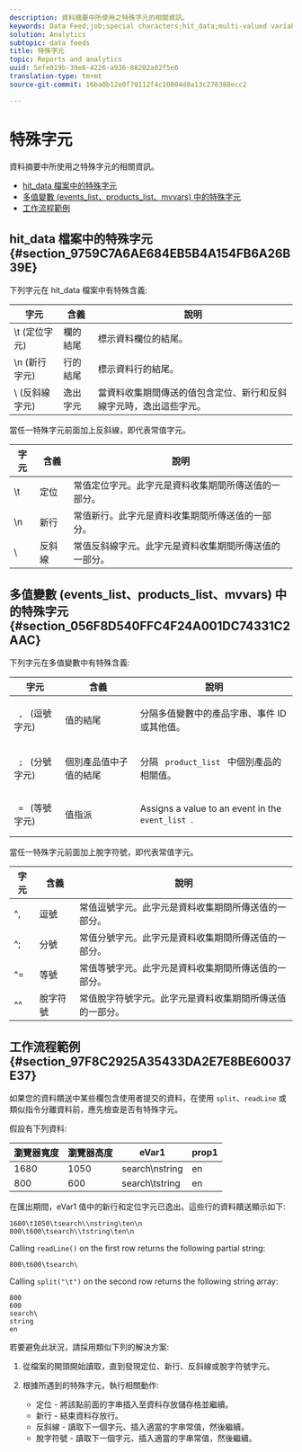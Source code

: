 ```yaml
---
description: 資料摘要中所使用之特殊字元的相關資訊。
keywords: Data Feed;job;special characters;hit_data;multi-valued variables;events_list;products_list;mvvars
solution: Analytics
subtopic: data feeds
title: 特殊字元
topic: Reports and analytics
uuid: 5efe019b-39e6-4226-a936-88202a02f5e6
translation-type: tm+mt
source-git-commit: 16ba0b12e0f70112f4c10804d0a13c278388ecc2

---
```



# 特殊字元

資料摘要中所使用之特殊字元的相關資訊。

* [hit_data 檔案中的特殊字元](/help/export/analytics-data-feed/c-df-contents/datafeeds-spec-chars.md#section_9759C7A6AE684EB5B4A154FB6A26B39E)
* [多值變數 (events_list、products_list、mvvars) 中的特殊字元](/help/export/analytics-data-feed/c-df-contents/datafeeds-spec-chars.md#section_056F8D540FFC4F24A001DC74331C2AAC)
* [工作流程範例](/help/export/analytics-data-feed/c-df-contents/datafeeds-spec-chars.md#section_97F8C2925A35433DA2E7E8BE60037E37)

## hit_data 檔案中的特殊字元 {#section_9759C7A6AE684EB5B4A154FB6A26B39E}

下列字元在 hit_data 檔案中有特殊含義:

| 字元 | 含義 | 說明 |
|--- |--- |--- |
| \t (定位字元) | 欄的結尾 | 標示資料欄位的結尾。 |
| \n (新行字元) | 行的結尾 | 標示資料行的結尾。 |
| \  (反斜線字元) | 逸出字元 | 當資料收集期間傳送的值包含定位、新行和反斜線字元時，逸出這些字元。 |

當任一特殊字元前面加上反斜線，即代表常值字元。

| 字元 | 含義 | 說明 |
|--- |--- |--- |
| \\t | 定位 | 常值定位字元。此字元是資料收集期間所傳送值的一部分。 |
| \\n | 新行 | 常值新行。此字元是資料收集期間所傳送值的一部分。 |
| \\ | 反斜線 | 常值反斜線字元。此字元是資料收集期間所傳送值的一部分。 |

## 多值變數 (events_list、products_list、mvvars) 中的特殊字元 {#section_056F8D540FFC4F24A001DC74331C2AAC}

下列字元在多值變數中有特殊含義:

<table id="table_FDA13DE05A784ED4972C2955BD2642C7"> 
 <thead> 
  <tr> 
   <th colname="col1" class="entry"> 字元 </th> 
   <th colname="col02" class="entry"> 含義 </th> 
   <th colname="col2" class="entry"> 說明 </th> 
  </tr> 
 </thead>
 <tbody> 
  <tr> 
   <td colname="col1"> <code> , </code> (逗號字元) </td> 
   <td colname="col02"> 值的結尾 </td> 
   <td colname="col2"> <p>分隔多值變數中的產品字串、事件 ID 或其他值。 </p> </td> 
  </tr> 
  <tr> 
   <td colname="col1"> <code> ; </code> (分號字元) </td> 
   <td colname="col02"> 個別產品值中子值的結尾 </td> 
   <td colname="col2"> <p>分隔 <code> product_list </code> 中個別產品的相關值。 </p> </td> 
  </tr> 
  <tr> 
   <td colname="col1"> <code> = </code> (等號字元) </td> 
   <td colname="col02"> 值指派 </td> 
   <td colname="col2"> <p>Assigns a value to an event in the <code> event_list </code>. </p> </td> 
  </tr> 
 </tbody> 
</table>

當任一特殊字元前面加上脫字符號，即代表常值字元。

| 字元 | 含義 | 說明 |
|--- |--- |--- |
| ^, | 逗號 | 常值逗號字元。此字元是資料收集期間所傳送值的一部分。 |
| ^; | 分號 | 常值分號字元。此字元是資料收集期間所傳送值的一部分。 |
| ^= | 等號 | 常值等號字元。此字元是資料收集期間所傳送值的一部分。 |
| ^^ | 脫字符號 | 常值脫字符號字元。此字元是資料收集期間所傳送值的一部分。 |

## 工作流程範例 {#section_97F8C2925A35433DA2E7E8BE60037E37}

如果您的資料饋送中某些欄包含使用者提交的資料，在使用 `split`、`readLine` 或類似指令分離資料前，應先檢查是否有特殊字元。

假設有下列資料:

| 瀏覽器寬度 | 瀏覽器高度 | eVar1 | prop1 |
|---|---|---|---|
| 1680 | 1050 | search\nstring | en |
| 800 | 600 | search\tstring | en |

在匯出期間，eVar1 值中的新行和定位字元已逸出。這些行的資料饋送顯示如下:

```
1680\t1050\tsearch\\nstring\ten\n 
800\t600\tsearch\\tstring\ten\n
```

Calling `readLine()` on the first row returns the following partial string:

```
800\t600\tsearch\
```

Calling `split("\t")` on the second row returns the following string array:

```
800 
600 
search\ 
string 
en
```

若要避免此狀況，請採用類似下列的解決方案:

1. 從檔案的開頭開始讀取，直到發現定位、新行、反斜線或脫字符號字元。
1. 根據所遇到的特殊字元，執行相關動作:

   * 定位 - 將該點前面的字串插入至資料存放儲存格並繼續。
   * 新行 - 結束資料存放行。
   * 反斜線 - 讀取下一個字元、插入適當的字串常值，然後繼續。
   * 脫字符號 - 讀取下一個字元、插入適當的字串常值，然後繼續。

